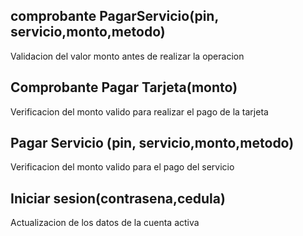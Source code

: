 ## comprobante PagarServicio(pin, servicio,monto,metodo)
Validacion del valor monto antes de realizar la operacion
## Comprobante Pagar Tarjeta(monto)
Verificacion del monto valido para realizar el pago de la tarjeta
## Pagar Servicio (pin, servicio,monto,metodo)
Verificacion del monto valido para el pago del servicio
## Iniciar sesion(contrasena,cedula)
Actualizacion de los datos de la cuenta activa
